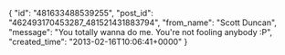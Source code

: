  {
   "id": "481633488539255",
   "post_id": "462493170453287_481521431883794",
   "from_name": "Scott Duncan",
   "message": "You totally wanna do me. You're not fooling anybody :P",
   "created_time": "2013-02-16T10:06:41+0000"
 }

